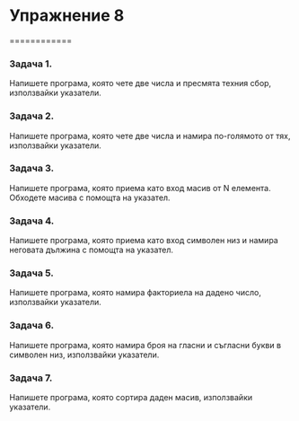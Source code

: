 # Упражнение 8

============

### Задача 1. ###
Напишете програма, която чете две числа и пресмята техния сбор, използвайки указатели.

### Задача 2. ###
Напишете програма, която чете две числа и намира по-голямото от тях, използвайки указатели.

### Задача 3. ###
Напишете програма, която приема като вход масив от N елемента. Обходете масива с помощта на указател.

### Задача 4. ###
Напишете програма, която приема като вход символен низ и намира неговата дължина с помощта на указател.

### Задача 5. ###
Напишете програма, която намира факториела на дадено число, използвайки указатели.

### Задача 6. ###
Напишете програма, която намира броя на гласни и съгласни букви в символен низ, използвайки указатели.

### Задача 7. ### 
Напишете програма, която сортира даден масив, използвайки указатели.

